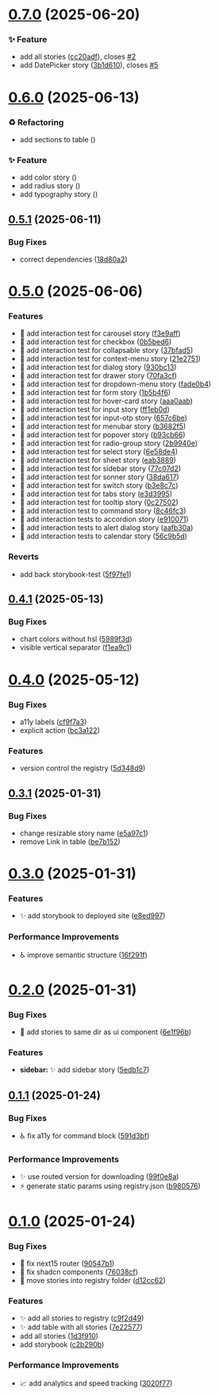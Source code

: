 # [0.7.0](https://github.com/lloydrichards/shadcn-storybook-registry/compare/v0.6.0...v0.7.0) (2025-06-20)


### ✨ Feature

* add all stories ([cc20adf](https://github.com/lloydrichards/shadcn-storybook-registry/commit/cc20adf44deef430c5ca8ea4d831bbfeaf9bc3b8)), closes [#2](https://github.com/lloydrichards/shadcn-storybook-registry/issues/2)
* add DatePicker story ([3b1d610](https://github.com/lloydrichards/shadcn-storybook-registry/commit/3b1d6102bdbfbf0dce6b888c2826e33e247bca8d)), closes [#5](https://github.com/lloydrichards/shadcn-storybook-registry/issues/5)

# [0.6.0](https://github.com/lloydrichards/shadcn-storybook-registry/compare/v0.5.1...v0.6.0) (2025-06-13)


### ♻️ Refactoring

* add sections to table ([](https://github.com/lloydrichards/shadcn-storybook-registry/commit/a836318dc7034df9b1e6dbdb1998d13c238e901c))


### ✨ Feature

* add color story ([](https://github.com/lloydrichards/shadcn-storybook-registry/commit/e106d2350705f92908e60c8a4143d7d1c641538c))
* add radius story ([](https://github.com/lloydrichards/shadcn-storybook-registry/commit/589eb65080738137d646411539d7d500c86b347d))
* add typography story ([](https://github.com/lloydrichards/shadcn-storybook-registry/commit/f5fdf131c12ad82a1e3f4a266b554c030ba5c1d5))

## [0.5.1](https://github.com/lloydrichards/shadcn-storybook-registry/compare/v0.5.0...v0.5.1) (2025-06-11)


### Bug Fixes

* correct dependencies ([18d80a2](https://github.com/lloydrichards/shadcn-storybook-registry/commit/18d80a26e683ac67e6c5e189f7589e96324fc086))

# [0.5.0](https://github.com/lloydrichards/shadcn-storybook-registry/compare/v0.4.1...v0.5.0) (2025-06-06)


### Features

* 🧪 add interaction test for carousel story ([f3e9aff](https://github.com/lloydrichards/shadcn-storybook-registry/commit/f3e9affed5837d95a62b1d6d49b392019558d668))
* 🧪 add interaction test for checkbox ([0b5bed6](https://github.com/lloydrichards/shadcn-storybook-registry/commit/0b5bed69995d77f19f3b178d9dd0dad8d8f16b16))
* 🧪 add interaction test for collapsable story ([37bfad5](https://github.com/lloydrichards/shadcn-storybook-registry/commit/37bfad53db19cd13868f42155fad2514e2d74dab))
* 🧪 add interaction test for context-menu story ([21e2751](https://github.com/lloydrichards/shadcn-storybook-registry/commit/21e27510561d1ffa09d6742a277e807392d2aec3))
* 🧪 add interaction test for dialog story ([930bc13](https://github.com/lloydrichards/shadcn-storybook-registry/commit/930bc132890c0e3159a2182bc007e23ecd8d0a0b))
* 🧪 add interaction test for drawer story ([70fa3cf](https://github.com/lloydrichards/shadcn-storybook-registry/commit/70fa3cf62a1e3ea916fe56bac2635e3baf902016))
* 🧪 add interaction test for dropdown-menu story ([fade0b4](https://github.com/lloydrichards/shadcn-storybook-registry/commit/fade0b49db8d1fe50c94e832af7a6612746b315d))
* 🧪 add interaction test for form story ([1b5b4f6](https://github.com/lloydrichards/shadcn-storybook-registry/commit/1b5b4f64e2d38a2486bbc906476d1fa57f951c19))
* 🧪 add interaction test for hover-card story ([aaa0aab](https://github.com/lloydrichards/shadcn-storybook-registry/commit/aaa0aab93f8de357d359c968376c0dec270e11b9))
* 🧪 add interaction test for input story ([ff1eb0d](https://github.com/lloydrichards/shadcn-storybook-registry/commit/ff1eb0ddc82813fd304a1ed90faa8d93e1a7040a))
* 🧪 add interaction test for input-otp story ([657c6be](https://github.com/lloydrichards/shadcn-storybook-registry/commit/657c6be43ec059bd54b3ddd2dfa1e481e168cd5e))
* 🧪 add interaction test for menubar story ([b3682f5](https://github.com/lloydrichards/shadcn-storybook-registry/commit/b3682f5f0f6c73b591f2bb7a7a0dbfae96227904))
* 🧪 add interaction test for popover story ([b93cb66](https://github.com/lloydrichards/shadcn-storybook-registry/commit/b93cb6612eecf644eb6e918d8579273a7995bbdb))
* 🧪 add interaction test for radio-group story ([2b9940e](https://github.com/lloydrichards/shadcn-storybook-registry/commit/2b9940ec7b2ebe610eb6771a98804450317338f3))
* 🧪 add interaction test for select story ([6e58de4](https://github.com/lloydrichards/shadcn-storybook-registry/commit/6e58de4734854550272b1638f047ba39ae004595))
* 🧪 add interaction test for sheet story ([eab3889](https://github.com/lloydrichards/shadcn-storybook-registry/commit/eab388900a064c1e3b046d4168610fc64fe94226))
* 🧪 add interaction test for sidebar story ([77c07d2](https://github.com/lloydrichards/shadcn-storybook-registry/commit/77c07d2164227ff201c91364ade499b90ce75f41))
* 🧪 add interaction test for sonner story ([38da617](https://github.com/lloydrichards/shadcn-storybook-registry/commit/38da617d54ffc86eac345e683b77a7371073b822))
* 🧪 add interaction test for switch story ([b3e8c7c](https://github.com/lloydrichards/shadcn-storybook-registry/commit/b3e8c7c817e668fa3168d3f6500889e1c9bce2f1))
* 🧪 add interaction test for tabs story ([e3d3995](https://github.com/lloydrichards/shadcn-storybook-registry/commit/e3d3995d3e9096eacc81f65cd33740bfe84800c7))
* 🧪 add interaction test for tooltip story ([0c27502](https://github.com/lloydrichards/shadcn-storybook-registry/commit/0c27502bd714f1b69eccfb8f2ad120934b01746a))
* 🧪 add interaction test to command story ([8c46fc3](https://github.com/lloydrichards/shadcn-storybook-registry/commit/8c46fc347971e5a02def45a93f0b7e58e35af5ab))
* 🧪 add interaction tests to accordion story ([e910071](https://github.com/lloydrichards/shadcn-storybook-registry/commit/e910071802bc873953b99c44e167d28448eca20a))
* 🧪 add interaction tests to alert dialog story ([aafb30a](https://github.com/lloydrichards/shadcn-storybook-registry/commit/aafb30a6afb46a74ce10750ca4700362a009f7d0))
* 🧪 add interaction tests to calendar story ([56c9b5d](https://github.com/lloydrichards/shadcn-storybook-registry/commit/56c9b5d4bfc108506ea6ee55356eba0bfbfc1931))


### Reverts

* add back storybook-test ([5f97fe1](https://github.com/lloydrichards/shadcn-storybook-registry/commit/5f97fe169bc25b379e201477238bd592fd580422))

## [0.4.1](https://github.com/lloydrichards/shadcn-storybook-registry/compare/v0.4.0...v0.4.1) (2025-05-13)


### Bug Fixes

* chart colors without hsl ([5989f3d](https://github.com/lloydrichards/shadcn-storybook-registry/commit/5989f3dc8fca93b4348d041eeb92a3f4844613c9))
* visible vertical separator ([f1ea9c1](https://github.com/lloydrichards/shadcn-storybook-registry/commit/f1ea9c1dcb8d4007b38b2a1296977f0a941c1b6f))

# [0.4.0](https://github.com/lloydrichards/shadcn-storybook-registry/compare/v0.3.1...v0.4.0) (2025-05-12)


### Bug Fixes

* a11y labels ([cf9f7a3](https://github.com/lloydrichards/shadcn-storybook-registry/commit/cf9f7a305ead41b196353e1b6cbf837e3a695805))
* explicit action ([bc3a122](https://github.com/lloydrichards/shadcn-storybook-registry/commit/bc3a122f0fc79da9d846910e334374307558a4e4))


### Features

* version control the registry ([5d348d9](https://github.com/lloydrichards/shadcn-storybook-registry/commit/5d348d90fd2736d5b0b4f509c680f04cf4624df8))

## [0.3.1](https://github.com/lloydrichards/shadcn-storybook-registry/compare/v0.3.0...v0.3.1) (2025-01-31)


### Bug Fixes

* change resizable story name ([e5a97c1](https://github.com/lloydrichards/shadcn-storybook-registry/commit/e5a97c1832671e53b1f35e860e94ff3eab93954a))
* remove Link in table ([be7b152](https://github.com/lloydrichards/shadcn-storybook-registry/commit/be7b152c52110d9f30be26ad887af19a1b15d0cb))

# [0.3.0](https://github.com/lloydrichards/shadcn-storybook-registry/compare/v0.2.0...v0.3.0) (2025-01-31)


### Features

* :sparkles: add storybook to deployed site ([e8ed997](https://github.com/lloydrichards/shadcn-storybook-registry/commit/e8ed997846f4e417f598f30b928b969dc0b35d40))


### Performance Improvements

* :wheelchair: improve semantic structure ([16f291f](https://github.com/lloydrichards/shadcn-storybook-registry/commit/16f291f6ad1f774fbeb1ac57d677e9963b13f70f))

# [0.2.0](https://github.com/lloydrichards/shadcn-storybook-registry/compare/v0.1.1...v0.2.0) (2025-01-31)


### Bug Fixes

* :truck: add stories to same dir as ui component ([6e1f96b](https://github.com/lloydrichards/shadcn-storybook-registry/commit/6e1f96b466a68d15cf50a06cd62d2c48f7aeb082))


### Features

* **sidebar:** :sparkles: add sidebar story ([5edb1c7](https://github.com/lloydrichards/shadcn-storybook-registry/commit/5edb1c711e14f46982c515db6a4275d0acba2f39))

## [0.1.1](https://github.com/lloydrichards/shadcn-storybook-registry/compare/v0.1.0...v0.1.1) (2025-01-24)


### Bug Fixes

* :wheelchair: fix a11y for command block ([591d3bf](https://github.com/lloydrichards/shadcn-storybook-registry/commit/591d3bfe789e5180033caf202f853383033193bc))


### Performance Improvements

* :sparkles: use routed version for downloading ([99f0e8a](https://github.com/lloydrichards/shadcn-storybook-registry/commit/99f0e8aff10bd912613864fdcdf8b337340ec44b))
* :zap: generate static params using registry.json ([b980576](https://github.com/lloydrichards/shadcn-storybook-registry/commit/b980576652caa253852733e49d2af89cdb746ea1))

# [0.1.0](https://github.com/lloydrichards/shadcn-storybook-registry/compare/v0.0.0...v0.1.0) (2025-01-24)


### Bug Fixes

* :bug: fix next15 router ([90547b1](https://github.com/lloydrichards/shadcn-storybook-registry/commit/90547b1b544c05b8a431db59e282b0f74395618e))
* :bug: fix shadcn components ([76038cf](https://github.com/lloydrichards/shadcn-storybook-registry/commit/76038cf7da6dac473670069724ab7ed43a5dbfb2))
* :truck: move stories into registry folder ([d12cc62](https://github.com/lloydrichards/shadcn-storybook-registry/commit/d12cc62c8c9833e2baeeb295844f37d6af1fa5c0))


### Features

* :sparkles: add all stories to registry ([c9f2d49](https://github.com/lloydrichards/shadcn-storybook-registry/commit/c9f2d491a00141ea8149628dc368da4d1036426c))
* :sparkles: add table with all stories ([7e22577](https://github.com/lloydrichards/shadcn-storybook-registry/commit/7e22577fee8c5bf398121d7552254eff257e6b25))
* add all stories ([1d3f910](https://github.com/lloydrichards/shadcn-storybook-registry/commit/1d3f910bf93fa4958e7f4b89aebfea6b3e512c2b))
* add storybook ([c2b290b](https://github.com/lloydrichards/shadcn-storybook-registry/commit/c2b290be63ccc9a6f688480148e790bae9aab5ef))


### Performance Improvements

* :chart_with_upwards_trend: add analytics and speed tracking ([3020f77](https://github.com/lloydrichards/shadcn-storybook-registry/commit/3020f774c88859bfd8f285eab249999937199f1f))
